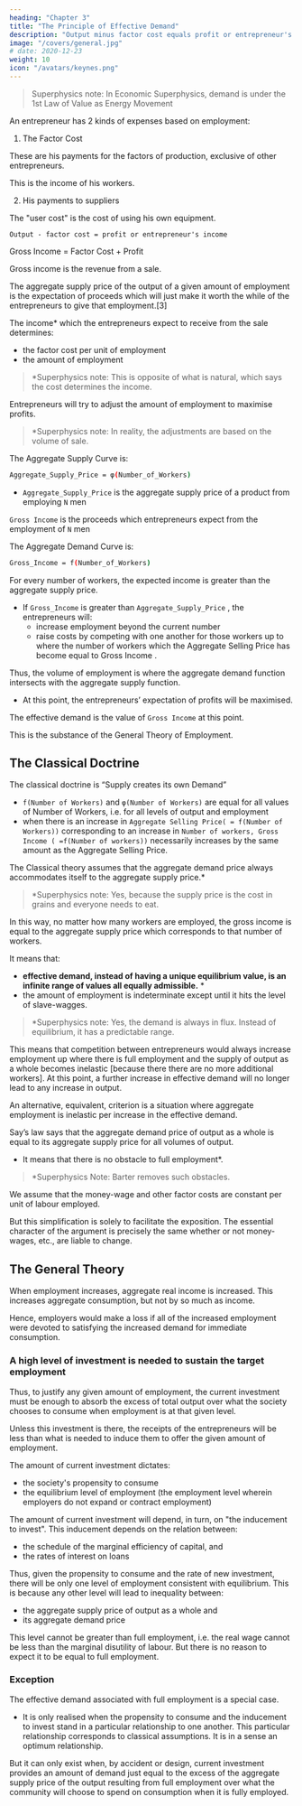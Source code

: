 ```yaml
---
heading: "Chapter 3"
title: "The Principle of Effective Demand"
description: "Output minus factor cost equals profit or entrepreneur's income"
image: "/covers/general.jpg"
# date: 2020-12-23
weight: 10
icon: "/avatars/keynes.png"
---
```


> Superphysics note: In Economic Superphysics, demand is under the 1st Law of Value as Energy Movement


An entrepreneur has 2 kinds of expenses based on employment: 
<!-- Based on resources and costs, the employment of a given volume of labour by an entrepreneur involves him in two kinds of expense: -->

1. The Factor Cost

These are his payments for the factors of production, exclusive of other entrepreneurs. 

This is the income of his workers.

2. His payments to suppliers <!-- other entrepreneurs for purchases -->

<!-- what he has to purchase from them together with the sacrifice which he incurs by employing the equipment instead of leaving it idle, which we shall call  -->

The "user cost" is the cost of using his own equipment.

`Output - factor cost = profit or entrepreneur's income`




<!-- `total income = factor cost + profit` -->

<!-- The total income is the result of the employment given by the entrepreneur.  -->

<!-- The entrepreneur’s profit is the quantity which he endeavours to maximise when he is deciding what amount, of employment to offer.  -->

<!-- It is sometimes convenient, when we are looking at it from the entrepreneur’s standpoint, to call the --> 

Gross Income = Factor Cost + Profit

Gross <!-- Aggregate --> income is the revenue from a sale. <!-- ) is the proceeds from a given amount of employment.  -->

The aggregate supply price of the output of a given amount of employment is the expectation of proceeds which will just make it worth the while of the entrepreneurs to give that employment.[3] 

<!-- It follows that resources and , , both in each individual firm and industry and in the aggregate, depends on  -->

The income* which the entrepreneurs expect to receive from the sale determines:
- the factor cost per unit of employment
- the amount of employment

> *Superphysics note: This is opposite of what is natural, which says the cost determines the income. 


Entrepreneurs will try to adjust the amount of employment to maximise profits. <!--  the excess of the proceeds over the factor cost.  -->

> *Superphysics note: In reality, the adjustments are based on the volume of sale. 




The Aggregate Supply Curve is:

```bash
Aggregate_Supply_Price = φ(Number_of_Workers)	
```

- `Aggregate_Supply_Price` <!-- `Z` -->  is the aggregate supply price of a product from employing `N` men
<!-- `Z = φ(N)`  -->
 
`Gross Income` <!-- `D` -->  is the proceeds which entrepreneurs expect from the employment of `N` men


The Aggregate Demand Curve is:

```bash
Gross_Income = f(Number_of_Workers)	
```


For every number of workers, the expected income is greater than the aggregate supply price. 
- If `Gross_Income` <!-- `D` --> is greater than `Aggregate_Supply_Price` <!-- `Z` -->, the entrepreneurs will:
  - increase employment beyond the current number
  - raise costs by competing with one another for those workers up to where the number of workers which the Aggregate Selling Price <!-- Z --> has become equal to Gross Income <!-- D -->. 

Thus, the volume of employment is where the aggregate demand function intersects with the aggregate supply function. 
- At this point, the entrepreneurs’ expectation of profits will be maximised. 

The effective demand is the value of `Gross Income`<!-- `D` --> at this point. 

This is the substance of the General Theory of Employment. 

<!-- The succeeding chapters will examine the various factors on which these two functions depend.  -->


## The Classical Doctrine 

The classical doctrine is “Supply creates its own Demand” <!-- It continues to underlie all orthodox economic theory, involves a special assumption as to the relationship between these two functions. --> 

- `f(Number of Workers)` and `φ(Number of Workers)` are equal for all values of Number of Workers, i.e. for all levels of output and employment
- when there is an increase in `Aggregate Selling Price( = f(Number of Workers))` <!-- `Z( = f(N))` --> corresponding to an increase in `Number of workers, Gross Income ( =f(Number of workers))` <!-- ( =f(N))  -->necessarily increases by the same amount as the Aggregate Selling Price<!--  Z -->.

The Classical theory assumes that the aggregate demand price always accommodates itself to the aggregate supply price.* 

> *Superphysics note: Yes, because the supply price is the cost in grains and everyone needs to eat. 


In this way, no matter how many workers are employed, the gross income is equal to the aggregate supply price <!-- Z --> which corresponds to that number of workers.

It means that:
- **effective demand, instead of having a unique equilibrium value, is an infinite range of values all equally admissible.** *
- the amount of employment is indeterminate except until it hits the level of slave-wagges. <!-- in so far as the marginal disutility of labour sets an upper limit.  -->

> *Superphysics note: Yes, the demand is always in flux. Instead of equilibrium, it has a predictable range. 


This means that competition between entrepreneurs would always increase employment up where there is full employment and the supply of output as a whole becomes inelastic [because there there are no more additional workers]. At this point, a further increase in effective demand will no longer lead to any increase in output. 

<!-- Chapter 2 gave a definition of full employment in terms of the behaviour of labour.  -->

An alternative, equivalent, criterion is a situation where aggregate employment is inelastic per increase in the effective demand<!--  for its output -->. 

Say’s law says that the aggregate demand price of output as a whole is equal to its aggregate supply price for all volumes of output. 
- It means that there is no obstacle to full employment*.

> *Superphysics Note: Barter removes such obstacles. 


<!-- If, however, this is not the true law relating the aggregate demand and supply functions, there is a vitally important chapter of economic theory which remains to be written and without which all discussions concerning the volume of aggregate employment are futile.  -->


<!-- A brief summary of the theory of employment to be worked out in the course of the following chapters may, perhaps, help the reader at this stage, even though it may not be fully intelligible. The terms involved will be more carefully defined in due course. In this summary  -->

We assume that the money-wage and other factor costs are constant per unit of labour employed. 

But this simplification is solely to facilitate the exposition. The essential character of the argument is precisely the same whether or not money-wages, etc., are liable to change.


## The General Theory 

When employment increases, aggregate real income is increased. This increases aggregate consumption, but not by so much as income. 

Hence, employers would make a loss if all of the increased employment were devoted to satisfying the increased demand for immediate consumption. 

### A high level of investment is needed to sustain the target employment

Thus, to justify any given amount of employment, the current investment must be enough to absorb the excess of total output over what the society chooses to consume when employment is at that given level. 

Unless this investment is there, the receipts of the entrepreneurs will be less than what is needed to induce them to offer the given amount of employment.

The amount of current investment dictates:
- the society's propensity to consume
- the equilibrium level of employment (the employment level wherein employers do not expand or contract employment)

The amount of current investment will depend, in turn, on "the inducement to invest". This inducement depends on the relation between:
- the schedule of the marginal efficiency of capital, and 
- the rates of interest on loans<!--  of various maturities and risks.  -->

Thus, given the propensity to consume and the rate of new investment, there will be only one level of employment consistent with equilibrium. This is because any other level will lead to inequality between:
- the aggregate supply price of output as a whole and
- its aggregate demand price

This level cannot be greater than full employment, i.e. the real wage cannot be less than the marginal disutility of labour. But there is no reason to expect it to be equal to full employment. 

### Exception 

The effective demand associated with full employment is a special case.
- It is only realised when the propensity to consume and the inducement to invest stand in a particular relationship to one another. This particular relationship corresponds to classical assumptions. It is in a sense an optimum relationship. 

But it can only exist when, by accident or design, current investment provides an amount of demand just equal to the excess of the aggregate supply price of the output resulting from full employment over what the community will choose to spend on consumption when it is fully employed. 


